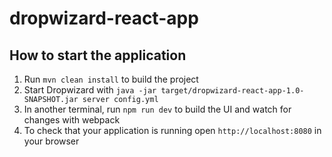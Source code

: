 # dropwizard-react-app

How to start the application
---

1. Run `mvn clean install` to build the project
1. Start Dropwizard with `java -jar target/dropwizard-react-app-1.0-SNAPSHOT.jar server config.yml`
1. In another terminal, run `npm run dev` to build the UI and watch for changes with webpack
1. To check that your application is running open `http://localhost:8080` in your browser
